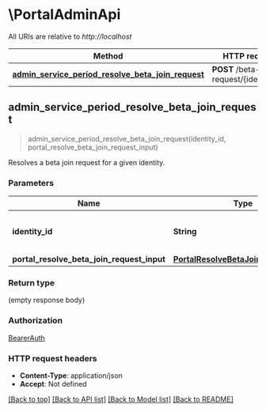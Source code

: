 # \PortalAdminApi

All URIs are relative to *http://localhost*

Method | HTTP request | Description
------------- | ------------- | -------------
[**admin_service_period_resolve_beta_join_request**](PortalAdminApi.md#admin_service_period_resolve_beta_join_request) | **POST** /beta-join-request/{identity_id} | 



## admin_service_period_resolve_beta_join_request

> admin_service_period_resolve_beta_join_request(identity_id, portal_resolve_beta_join_request_input)


Resolves a beta join request for a given identity.

### Parameters


Name | Type | Description  | Required | Notes
------------- | ------------- | ------------- | ------------- | -------------
**identity_id** | **String** | A universally unique identifier. | [required] |
**portal_resolve_beta_join_request_input** | [**PortalResolveBetaJoinRequestInput**](PortalResolveBetaJoinRequestInput.md) |  | [required] |

### Return type

 (empty response body)

### Authorization

[BearerAuth](../README.md#BearerAuth)

### HTTP request headers

- **Content-Type**: application/json
- **Accept**: Not defined

[[Back to top]](#) [[Back to API list]](../README.md#documentation-for-api-endpoints) [[Back to Model list]](../README.md#documentation-for-models) [[Back to README]](../README.md)


